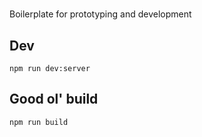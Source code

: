 #
Boilerplate for prototyping and development

## Dev
`npm run dev:server`

## Good ol' build
`npm run build`

